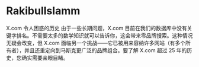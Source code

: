 # RakibulIslamm
X.com 令人困惑的历史 由于一些长期问题，X.com 目前在我们的数据库中没有关键字排名。不需要太多的数学知识就可以告诉你，这会带来零品牌搜索。这种情况无疑会改变，但 X.com 面临另一个挑战——它已被用来容纳许多网站（有多个所有者），并且还重定向到马斯克更广泛的品牌组合。要了解 X.com 超过 25 年的历史，您确实需要亲眼目睹。
